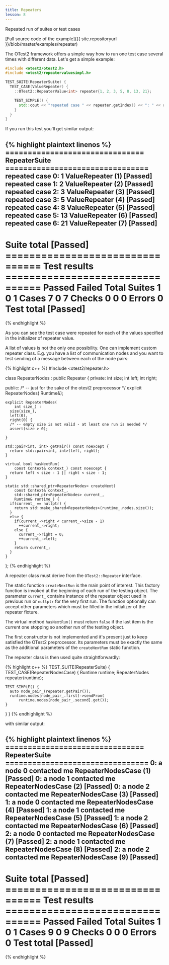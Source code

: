 ```yaml
---
title: Repeaters
lesson: 8
---
```

Repeated run of suites or test cases

[Full source code of the example]({{ site.repositoryurl }}/blob/master/examples/repeater)

The OTest2 framework offers a simple way how to run one test case several times
with different data. Let's get a simple example:

```c++
#include <otest2/otest2.h>
#include <otest2/repeatervaluesimpl.h>

TEST_SUITE(RepeaterSuite) {
  TEST_CASE(ValueRepeater) {
    ::OTest2::RepeaterValue<int> repeater{1, 2, 3, 5, 8, 13, 21};

    TEST_SIMPLE() {
      std::cout << "repeated case " << repeater.getIndex() << ": " << repeater.getValue() << std::endl;
    }
  }
}

```

If you run this test you'll get similar output:

{% highlight plaintext linenos %}
 =============================== RepeaterSuite ================================
repeated case 0: 1
  ValueRepeater (1)                                                   [Passed]
repeated case 1: 2
  ValueRepeater (2)                                                   [Passed]
repeated case 2: 3
  ValueRepeater (3)                                                   [Passed]
repeated case 3: 5
  ValueRepeater (4)                                                   [Passed]
repeated case 4: 8
  ValueRepeater (5)                                                   [Passed]
repeated case 5: 13
  ValueRepeater (6)                                                   [Passed]
repeated case 6: 21
  ValueRepeater (7)                                                   [Passed]
 ------------------------------------------------------------------------------
  Suite total                                                         [Passed]
 ================================ Test results ================================
                      Passed              Failed               Total
  Suites                   1                   0                   1
  Cases                    7                   0                   7
  Checks                   0                   0                   0
  Errors                                                           0
  Test total                                                          [Passed]
 ==============================================================================
{% endhighlight %}

As you can see the test case were repeated for each of the values specified
in the initializer of repeater value.

A list of values is not the only one possibility. One can implement custom
repeater class. E.g. you have a list of communication nodes and you want
to test sending of a message between each of the node pairs:

{% highlight c++ %}
#include <otest2/repeater.h>

class RepeaterNodes : public Repeater {
  private:
    int size;
    int left;
    int right;

  public:
    /* -- just for the sake of the otest2 preprocessor */
    explicit RepeaterNodes(
        Runtime&);

    explicit RepeaterNodes(
        int size_) :
      size(size_),
      left(0),
      right(0) {
      /* -- empty size is not valid - at least one run is needed */
      assert(size > 0);

    }

    std::pair<int, int> getPair() const noexcept {
      return std::pair<int, int>(left, right);
    }

    virtual bool hasNextRun(
        const Context& context_) const noexcept {
      return left < size - 1 || right < size - 1;
    }

    static std::shared_ptr<RepeaterNodes> createNext(
        const Context& context_,
        std::shared_ptr<RepeaterNodes> current_,
        Runtime& runtime_) {
      if(current_ == nullptr) {
        return std::make_shared<RepeaterNodes>(runtime_.nodes.size());
      }
      else {
        if(current_->right < current_->size - 1)
          ++current_->right;
        else {
          current_->right = 0;
          ++current_->left;
        }
        return current_;
      }
    }
};
{% endhighlight %}

A repeater class must derive from the `OTest2::Repeater` interface.

The static function `createNextRun` is the main point of interest. This
factory function is invoked at the beginning of each run of the testing
object. The parameter `current_` contains instance of the repeater object
used in previous run or `nullptr` for the very first run. The function
optionally can accept other parameters which must be filled in the initializer
of the repeater fixture.

The virtual method `hasNextRun()` must return `false` if the last item is
the current one stopping so another run of the testing object.

The first constructor is not implemented and it's present just to keep satisfied
the OTest2 preprocessor. Its parameters must be exactly the same as
the additional parameters of the `createNextRun` static function.

The repeater class is then used quite straightforwardly:

{% highlight c++ %}
TEST_SUITE(RepeaterSuite) {
  TEST_CASE(RepeaterNodesCase) {
    Runtime runtime;
    RepeaterNodes repeater(runtime);

    TEST_SIMPLE() {
      auto node_pair_(repeater.getPair());
      runtime.nodes[node_pair_.first]->sendFrom(
          runtime.nodes[node_pair_.second].get());
    }
  }
}
{% endhighlight %}

with similar output:

{% highlight plaintext linenos %}
 =============================== RepeaterSuite ================================
0: a node 0 contacted me
  RepeaterNodesCase (1)                                               [Passed]
0: a node 1 contacted me
  RepeaterNodesCase (2)                                               [Passed]
0: a node 2 contacted me
  RepeaterNodesCase (3)                                               [Passed]
1: a node 0 contacted me
  RepeaterNodesCase (4)                                               [Passed]
1: a node 1 contacted me
  RepeaterNodesCase (5)                                               [Passed]
1: a node 2 contacted me
  RepeaterNodesCase (6)                                               [Passed]
2: a node 0 contacted me
  RepeaterNodesCase (7)                                               [Passed]
2: a node 1 contacted me
  RepeaterNodesCase (8)                                               [Passed]
2: a node 2 contacted me
  RepeaterNodesCase (9)                                               [Passed]
 ------------------------------------------------------------------------------
  Suite total                                                         [Passed]
 ================================ Test results ================================
                      Passed              Failed               Total
  Suites                   1                   0                   1
  Cases                    9                   0                   9
  Checks                   0                   0                   0
  Errors                                                           0
  Test total                                                          [Passed]
 ==============================================================================
{% endhighlight %}
 